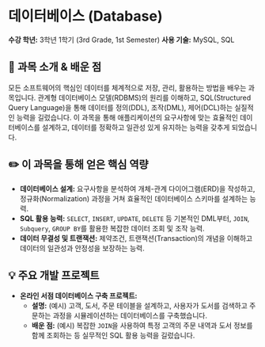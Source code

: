 # 데이터베이스 (Database)

**수강 학년:** 3학년 1학기 (3rd Grade, 1st Semester)
**사용 기술:** MySQL, SQL

## 📖 과목 소개 & 배운 점

모든 소프트웨어의 핵심인 데이터를 체계적으로 저장, 관리, 활용하는 방법을 배우는 과목입니다. 관계형 데이터베이스 모델(RDBMS)의 원리를 이해하고, SQL(Structured Query Language)을 통해 데이터를 정의(DDL), 조작(DML), 제어(DCL)하는 실질적인 능력을 길렀습니다. 이 과목을 통해 애플리케이션의 요구사항에 맞는 효율적인 데이터베이스를 설계하고, 데이터를 정확하고 일관성 있게 유지하는 능력을 갖추게 되었습니다.

## ✏️ 이 과목을 통해 얻은 핵심 역량

-   **데이터베이스 설계:** 요구사항을 분석하여 개체-관계 다이어그램(ERD)을 작성하고, 정규화(Normalization) 과정을 거쳐 효율적인 데이터베이스 스키마를 설계하는 능력.
-   **SQL 활용 능력:** `SELECT`, `INSERT`, `UPDATE`, `DELETE` 등 기본적인 DML부터, `JOIN`, `Subquery`, `GROUP BY`를 활용한 복잡한 데이터 조회 및 조작 능력.
-   **데이터 무결성 및 트랜잭션:** 제약조건, 트랜잭션(Transaction)의 개념을 이해하고 데이터의 일관성과 안정성을 보장하는 능력.

## 💡 주요 개발 프로젝트

-   **온라인 서점 데이터베이스 구축 프로젝트:**
    -   **설명:** (예시) 고객, 도서, 주문 테이블을 설계하고, 사용자가 도서를 검색하고 주문하는 과정을 시뮬레이션하는 데이터베이스를 구축했습니다.
    -   **배운 점:** (예시) 복잡한 `JOIN`을 사용하여 특정 고객의 주문 내역과 도서 정보를 함께 조회하는 등 실무적인 SQL 활용 능력을 길렀습니다.
